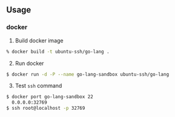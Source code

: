 ## Usage
### docker
1. Build docker image
```bash
% docker build -t ubuntu-ssh/go-lang .
```

2. Run docker
```bash
$ docker run -d -P --name go-lang-sandbox ubuntu-ssh/go-lang
```

3. Test `ssh` command
```bash
$ docker port go-lang-sandbox 22
  0.0.0.0:32769
$ ssh root@localhost -p 32769
```